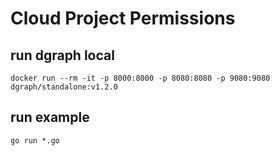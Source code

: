 # Cloud Project Permissions

## run dgraph local

    docker run --rm -it -p 8000:8000 -p 8080:8080 -p 9080:9080 dgraph/standalone:v1.2.0

## run example

    go run *.go